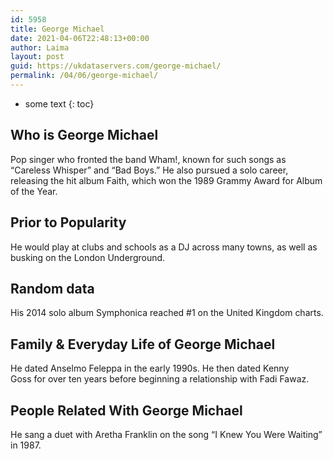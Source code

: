 ```yaml
---
id: 5958
title: George Michael
date: 2021-04-06T22:48:13+00:00
author: Laima
layout: post
guid: https://ukdataservers.com/george-michael/
permalink: /04/06/george-michael/
---
```


* some text
{: toc}


## Who is George Michael
                  
                  
                  
Pop singer who fronted the band Wham!, known for such songs as &#8220;Careless Whisper&#8221; and &#8220;Bad Boys.&#8221; He also pursued a solo career, releasing the hit album Faith, which won the 1989 Grammy Award for Album of the Year.
                  
              
            
              
            
                
                
                
## Prior to Popularity
                  
                  
                  
He would play at clubs and schools as a DJ across many towns, as well as busking on the London Underground.
                  
              
            
              
            
                
                
                
## Random data
                  
                  
                  
His 2014 solo album Symphonica reached #1 on the United Kingdom charts.
                  
              
            
              
            
                
                
                
## Family & Everyday Life of George Michael
                  
                  
                  
He dated Anselmo Feleppa in the early 1990s. He then dated Kenny Goss for over ten years before beginning a relationship with Fadi Fawaz.
                  
              
            
              
            
                
                
                
## People Related With George Michael
                  
                  
                  
He sang a duet with Aretha Franklin on the song &#8220;I Knew You Were Waiting&#8221; in 1987.
                  
              
            
              
            
                
              
            
              
              
            
            
              
            
          
          
          